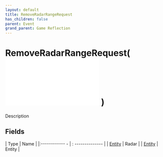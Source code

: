 ```yaml
---
layout: default
title: RemoveRadarRangeRequest
has_children: false
parent: Event
grand_parent: Game Reflection
---
```

# RemoveRadarRangeRequest( ![ EntityEventBase ](game-reflection/events/entity_event_base.md) )
Description 

## Fields
| Type | Name |
|:------------ - | : -------------- |
| [Entity](game-reflection/classes/entity.md) | Radar |
| [Entity](game-reflection/classes/entity.md) | Entity |
